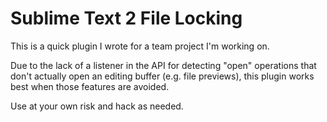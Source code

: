 Sublime Text 2 File Locking
====================

This is a quick plugin I wrote for a team project I'm working on.

Due to the lack of a listener in the API for detecting "open" operations that don't actually open an editing buffer (e.g. file previews), this plugin works best when those features are avoided.

Use at your own risk and hack as needed.
